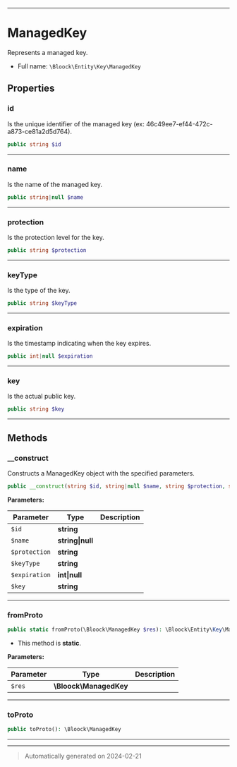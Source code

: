 ***

# ManagedKey

Represents a managed key.



* Full name: `\Bloock\Entity\Key\ManagedKey`



## Properties


### id

Is the unique identifier of the managed key (ex: 46c49ee7-ef44-472c-a873-ce81a2d5d764).

```php
public string $id
```






***

### name

Is the name of the managed key.

```php
public string|null $name
```






***

### protection

Is the protection level for the key.

```php
public string $protection
```






***

### keyType

Is the type of the key.

```php
public string $keyType
```






***

### expiration

Is the timestamp indicating when the key expires.

```php
public int|null $expiration
```






***

### key

Is the actual public key.

```php
public string $key
```






***

## Methods


### __construct

Constructs a ManagedKey object with the specified parameters.

```php
public __construct(string $id, string|null $name, string $protection, string $keyType, int|null $expiration, string $key): mixed
```








**Parameters:**

| Parameter | Type | Description |
|-----------|------|-------------|
| `$id` | **string** |  |
| `$name` | **string&#124;null** |  |
| `$protection` | **string** |  |
| `$keyType` | **string** |  |
| `$expiration` | **int&#124;null** |  |
| `$key` | **string** |  |





***

### fromProto



```php
public static fromProto(\Bloock\ManagedKey $res): \Bloock\Entity\Key\ManagedKey
```



* This method is **static**.




**Parameters:**

| Parameter | Type | Description |
|-----------|------|-------------|
| `$res` | **\Bloock\ManagedKey** |  |





***

### toProto



```php
public toProto(): \Bloock\ManagedKey
```












***


***
> Automatically generated on 2024-02-21
